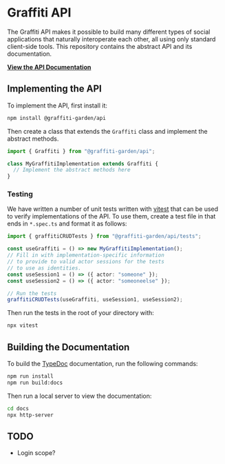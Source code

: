 # Graffiti API

The Graffiti API makes it possible to build many different types of social applications
that naturally interoperate each other, all using only standard client-side tools.
This repository contains the abstract API and its documentation.

[**View the API Documentation**](https://api.graffiti.garden/classes/Graffiti.html)

## Implementing the API

To implement the API, first install it:

```bash
npm install @graffiti-garden/api
```

Then create a class that extends the `Graffiti` class and implement the abstract methods.

```typescript
import { Graffiti } from "@graffiti-garden/api";

class MyGraffitiImplementation extends Graffiti {
  // Implement the abstract methods here
}
```

### Testing

We have written a number of unit tests written with [vitest](https://vitest.dev/)
that can be used to verify implementations of the API.
To use them, create a test file in that ends in `*.spec.ts` and format it as follows:

```typescript
import { graffitiCRUDTests } from "@graffiti-garden/api/tests";

const useGraffiti = () => new MyGraffitiImplementation();
// Fill in with implementation-specific information
// to provide to valid actor sessions for the tests
// to use as identities.
const useSession1 = () => ({ actor: "someone" });
const useSession2 = () => ({ actor: "someoneelse" });

// Run the tests
graffitiCRUDTests(useGraffiti, useSession1, useSession2);
```

Then run the tests in the root of your directory with:

```bash
npx vitest
```

## Building the Documentation

To build the [TypeDoc](https://typedoc.org/) documentation, run the following commands:

```bash
npm run install
npm run build:docs
```

Then run a local server to view the documentation:

```bash
cd docs
npx http-server
```

## TODO

- Login scope?
